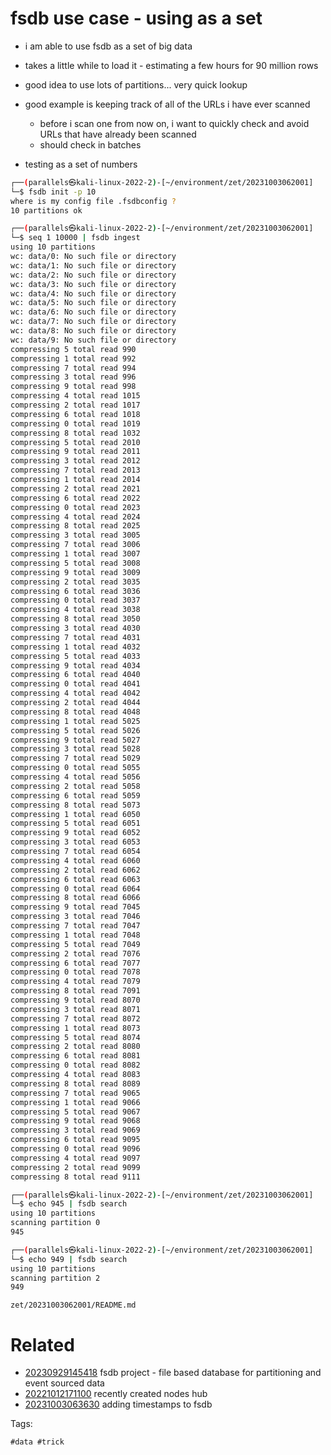 # fsdb use case - using as a set

- i am able to use fsdb as a set of big data
- takes a little while to load it - estimating a few hours for 90 million rows
- good idea to use lots of partitions... very quick lookup
- good example is keeping track of all of the URLs i have ever scanned
  - before i scan one from now on, i want to quickly check and avoid URLs that have already been scanned
  - should check in batches

- testing as a set of numbers
```bash
┌──(parallels㉿kali-linux-2022-2)-[~/environment/zet/20231003062001]
└─$ fsdb init -p 10
where is my config file .fsdbconfig ?
10 partitions ok

┌──(parallels㉿kali-linux-2022-2)-[~/environment/zet/20231003062001]
└─$ seq 1 10000 | fsdb ingest
using 10 partitions
wc: data/0: No such file or directory
wc: data/1: No such file or directory
wc: data/2: No such file or directory
wc: data/3: No such file or directory
wc: data/4: No such file or directory
wc: data/5: No such file or directory
wc: data/6: No such file or directory
wc: data/7: No such file or directory
wc: data/8: No such file or directory
wc: data/9: No such file or directory
compressing 5 total read 990
compressing 1 total read 992
compressing 7 total read 994
compressing 3 total read 996
compressing 9 total read 998
compressing 4 total read 1015
compressing 2 total read 1017
compressing 6 total read 1018
compressing 0 total read 1019
compressing 8 total read 1032
compressing 5 total read 2010
compressing 9 total read 2011
compressing 3 total read 2012
compressing 7 total read 2013
compressing 1 total read 2014
compressing 2 total read 2021
compressing 6 total read 2022
compressing 0 total read 2023
compressing 4 total read 2024
compressing 8 total read 2025
compressing 3 total read 3005
compressing 7 total read 3006
compressing 1 total read 3007
compressing 5 total read 3008
compressing 9 total read 3009
compressing 2 total read 3035
compressing 6 total read 3036
compressing 0 total read 3037
compressing 4 total read 3038
compressing 8 total read 3050
compressing 3 total read 4030
compressing 7 total read 4031
compressing 1 total read 4032
compressing 5 total read 4033
compressing 9 total read 4034
compressing 6 total read 4040
compressing 0 total read 4041
compressing 4 total read 4042
compressing 2 total read 4044
compressing 8 total read 4048
compressing 1 total read 5025
compressing 5 total read 5026
compressing 9 total read 5027
compressing 3 total read 5028
compressing 7 total read 5029
compressing 0 total read 5055
compressing 4 total read 5056
compressing 2 total read 5058
compressing 6 total read 5059
compressing 8 total read 5073
compressing 1 total read 6050
compressing 5 total read 6051
compressing 9 total read 6052
compressing 3 total read 6053
compressing 7 total read 6054
compressing 4 total read 6060
compressing 2 total read 6062
compressing 6 total read 6063
compressing 0 total read 6064
compressing 8 total read 6066
compressing 9 total read 7045
compressing 3 total read 7046
compressing 7 total read 7047
compressing 1 total read 7048
compressing 5 total read 7049
compressing 2 total read 7076
compressing 6 total read 7077
compressing 0 total read 7078
compressing 4 total read 7079
compressing 8 total read 7091
compressing 9 total read 8070
compressing 3 total read 8071
compressing 7 total read 8072
compressing 1 total read 8073
compressing 5 total read 8074
compressing 2 total read 8080
compressing 6 total read 8081
compressing 0 total read 8082
compressing 4 total read 8083
compressing 8 total read 8089
compressing 7 total read 9065
compressing 1 total read 9066
compressing 5 total read 9067
compressing 9 total read 9068
compressing 3 total read 9069
compressing 6 total read 9095
compressing 0 total read 9096
compressing 4 total read 9097
compressing 2 total read 9099
compressing 8 total read 9111

┌──(parallels㉿kali-linux-2022-2)-[~/environment/zet/20231003062001]
└─$ echo 945 | fsdb search
using 10 partitions
scanning partition 0
945

┌──(parallels㉿kali-linux-2022-2)-[~/environment/zet/20231003062001]
└─$ echo 949 | fsdb search
using 10 partitions
scanning partition 2
949
```

` zet/20231003062001/README.md `

# Related

- [20230929145418](/zet/20230929145418/README.md) fsdb project - file based database for partitioning and event sourced data
- [20221012171100](/zet/20221012171100/README.md) recently created nodes hub
- [20231003063630](/zet/20231003063630/README.md) adding timestamps to fsdb

Tags:

    #data #trick
